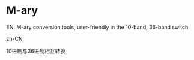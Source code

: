 # M-ary
EN:
  M-ary conversion tools, user-friendly in the 10-band, 36-band switch

zh-CN:
  
  10进制与36进制相互转换
